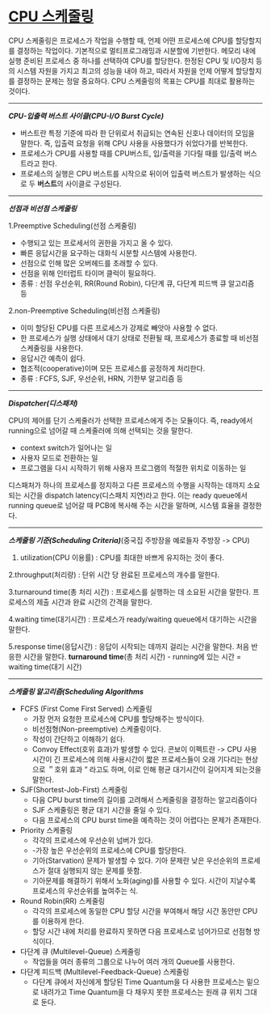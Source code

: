 # <u>CPU 스케줄링</u>

CPU 스케줄링은 프로세스가 작업을 수행할 때, 언제 어떤 프로세스에 CPU를 할당할지를 결정하는 작업이다. 기본적으로 멀티프로그래밍과 시분할에 기반한다. 메모리 내에 실행 준비된 프로세스 중 하나를 선택하여
CPU를 할당한다. 한정된 CPU 및 I/O장치 등의 시스템 자원을 가지고 최고의 성능을 내야 하고, 따라서 자원을 언제 어떻게 할당할지를 결정하는 문제는 정말 중요하다. CPU 스케줄링의 목표는 CPU를 최대로
활용하는 것이다.

---

***CPU-입출력 버스트 사이클(CPU-I/O Burst Cycle)***

- 버스트란 특정 기준에 따라 한 단위로서 취급되는 연속된 신호나 데이터의 모임을 말한다. 즉, 입출력 요청을 위해 CPU 사용을 사용했다가 쉬었다가를 반복한다.
- 프로세스가 CPU를 사용할 때를 CPU버스트, 입/출력을 기다릴 때를 입/출력 버스트라고 한다.
- 프로세스의 실행은 CPU 버스트를 시작으로 뒤이어 입출력 버스트가 발생하는 식으로 두 <b>버스트</b>의 사이클로 구성된다.

---

***선점과 비선점 스케줄링***

1.Preemptive Scheduling(선점 스케줄링)

- 수행되고 있는 프로세서의 권한을 가지고 올 수 있다.
- 빠른 응답시간을 요구하는 대화식 시분할 시스템에 사용한다.
- 선점으로 인해 많은 오버헤드를 초래할 수 있다.
- 선점을 위해 인터럽트 타이머 클럭이 필요하다.
- 종류 : 선점 우선순위, RR(Round Robin), 다단계 큐, 다단계 피드백 큐 알고리즘 등

2.non-Preemptive Scheduling(비선점 스케줄링)

- 이미 할당된 CPU를 다른 프로세스가 강제로 빼앗아 사용할 수 없다.
- 한 프로세스가 실행 상태에서 대기 상태로 전환될 때, 프로세스가 종료할 때 비선점 스케줄링을 사용한다.
- 응답시간 예측이 쉽다.
- 협조적(cooperative)이며 모든 프로세스를 공정하게 처리한다.
- 종류 : FCFS, SJF, 우선순위, HRN, 기한부 알고리즘 등

---

***Dispatcher(디스패처)***

CPU의 제어를 단기 스케줄러가 선택한 프로세스에게 주는 모듈이다. 즉, ready에서 running으로 넘어갈 때 스케줄러에 의해 선택되는 것을 말한다.

- context switch가 일어나는 일
- 사용자 모드로 전환하는 일
- 프로그램을 다시 시작하기 위해 사용자 프로그램의 적절한 위치로 이동하는 일

디스패처가 하나의 프로세스를 정지하고 다른 프로세스의 수행을 시작하는 데까지 소요되는 시간을 dispatch latency(디스패치 지연)라고 한다. 이는 ready queue에서 running queue로 넘어갈
때 PCB에 복사해 주는 시간을 말하며, 시스템 효율을 결정한다.

---
***스케줄링 기준(Scheduling Criteria)***(중국집 주방장을 예로들자 주방장 -> CPU)

1. utilization(CPU 이용률) : CPU를 최대한 바쁘게 유지하는 것이 좋다.

2.throughput(처리량) : 단위 시간 당 완료된 프로세스의 개수를 말한다.

3.turnaround time(총 처리 시간) : 프로세스를 실행하는 데 소요된 시간을 말한다. 프로세스의 제출 시간과 완료 시간의 간격을 말한다.

4.waiting time(대기시간) : 프로세스가 ready/waiting queue에서 대기하는 시간을 말한다.

5.response time(응답시간) : 응답이 시작되는 데까지 걸리는 시간을 말한다. 처음 반응한 시간을 말한다. <b>
turnaround time</b>(총 처리 시간) - running에 있는 시간 = waiting time(대기 시간)

---

***스케줄링 알고리즘(Scheduling Algorithms***

- FCFS (First Come First Served) 스케줄링
    - 가장 먼저 요청한 프로세스에 CPU를 할당해주는 방식이다.
    - 비선점형(Non-preemptive) 스케줄링이다.
    - 작성이 간단하고 이해하기 쉽다.
    - Convoy Effect(호위 효과)가 발생할 수 있다. 콘보이 이펙트란 -> CPU 사용시간이 긴 프로세스에 의해 사용시간이 짧은 프로세스들이 오래 기다리는 현상으로 ＂호위 효과 ” 라고도 하며, 이로
      인해 평균 대기시간이 길어지게 되는것을 말한다.
- SJF(Shortest-Job-First) 스케줄링
    - 다음 CPU burst time의 길이를 고려해서 스케줄링을 결정하는 알고리즘이다
    - SJF 스케줄링은 평균 대기 시간을 줄일 수 있다.
    - 다음 프로세스의 CPU burst time을 예측하는 것이 어렵다는 문제가 존재한다.
- Priority 스케줄링
    - 각각의 프로세스에 우선순위 넘버가 있다.
    - -가장 높은 우선순위의 프로세스에 CPU를 할당한다.
    - 기아(Starvation) 문제가 발생할 수 있다. 기아 문제란 낮은 우선순위의 프로세스가 절대 실행되지 않는 문제를 뜻함.
    - 기아문제를 해결하기 위해서 노화(aging)를 사용할 수 있다. 시간이 지날수록 프로세스의 우선순위를 높여주는 식.
- Round Robin(RR) 스케줄링
    - 각각의 프로세스에 동일한 CPU 할당 시간을 부여해서 해당 시간 동안만 CPU를 이용하게 한다.
    - 할당 시간 내에 처리를 완료하지 못하면 다음 프로세스로 넘어가므로 선점형 방식이다.
- 다단계 큐 (Multilevel-Queue) 스케줄링
    - 작업들을 여러 종류의 그룹으로 나누어 여러 개의 Queue를 사용한다.
- 다단계 피드백  (Multilevel-Feedback-Queue) 스케줄링
    - 다단계 큐에서 자신에게 할당된 Time Quantum을 다 사용한 프로세스는 밑으로 내려가고 Time Quantum을 다 채우지 못한 프로세스는 원래 큐 위치 그대로 둔다.